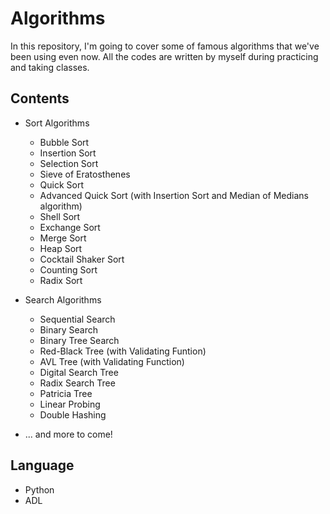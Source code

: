 # Algorithms

In this repository, I'm going to cover some of famous algorithms that we've been using even now. 
All the codes are written by myself during practicing and taking classes.

## Contents

- Sort Algorithms
  * Bubble Sort
  * Insertion Sort
  * Selection Sort
  * Sieve of Eratosthenes
  * Quick Sort
  * Advanced Quick Sort (with Insertion Sort and Median of Medians algorithm)
  * Shell Sort
  * Exchange Sort
  * Merge Sort
  * Heap Sort
  * Cocktail Shaker Sort
  * Counting Sort
  * Radix Sort
  
- Search Algorithms
  * Sequential Search
  * Binary Search
  * Binary Tree Search
  * Red-Black Tree (with Validating Funtion)
  * AVL Tree (with Validating Function)
  * Digital Search Tree
  * Radix Search Tree
  * Patricia Tree
  * Linear Probing 
  * Double Hashing
  
- ... and more to come!

## Language
- Python
- ADL
